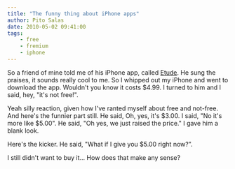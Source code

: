 ```yaml
---
title: "The funny thing about iPhone apps"
author: Pito Salas
date: 2010-05-02 09:41:00
tags:
    - free
    - fremium
    - iphone
---
```



So a friend of mine told me of his iPhone app, called
[Etude](<http://etudeapp.com/>). He sung the praises, it sounds really cool to
me. So I whipped out my iPhone and went to download the app. Wouldn't you know
it costs $4.99. I turned to him and I said, hey, "it's not free!".

Yeah silly reaction, given how I've ranted myself about free and not-free. And
here's the funnier part still. He said, Oh, yes, it's $3.00. I said, "No it's
more like $5.00". He said, "Oh yes, we just raised the price." I gave him a
blank look.

Here's the kicker. He said, "What if I give you $5.00 right now?".

I still didn't want to buy it… How does that make any sense?


